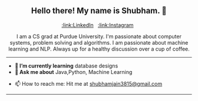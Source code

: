 <h2 align="center">Hello there! My name is Shubham. 👋</h2>
<p align='center'>
<a href="https://www.linkedin.com/in/shubham-jain2310/">:link:LinkedIn</a>&nbsp;&nbsp;
 <a href="instagram.com/shubham_jain2310/">:link:Instagram</a>&nbsp;&nbsp;
</p>
<div align='center'>
 

</div>


<p align="center">I am a CS grad at Purdue University. I'm passionate about computer systems, problem solving and algorithms. I am passionate about machine learning and NLP. Always up for a healthy discussion over a cup of coffee. 

</p>


------------------------------------------------------------------------------------------------------------------------------------------------------------------------------
* **🌱 I’m currently learning** database designs
* **💬 Ask me about** Java,Python, Machine Learning
- 📫 How to reach me: Hit me at shubhamjain3815@gmail.com
------------------------------------------------------------------------------------------------------------------------------------------------------------------------------



<!--
**JainShubham23/JainShubham23** is a ✨ _special_ ✨ repository because its `README.md` (this file) appears on your GitHub profile.

Here are some ideas to get you started:

- 🔭 I’m currently working on ...
- 🌱 I’m currently learning ...
- 👯 I’m looking to collaborate on ...
- 🤔 I’m looking for help with ...
- 💬 Ask me about ...
- 📫 How to reach me: ...
- 😄 Pronouns: ...
- ⚡ Fun fact: ...
-->
